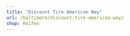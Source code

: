 ```yaml
---
title: "Discount Tire American Way"
url: /baltimore/discount-tire-american-way/
shop: Reifen
---
```

